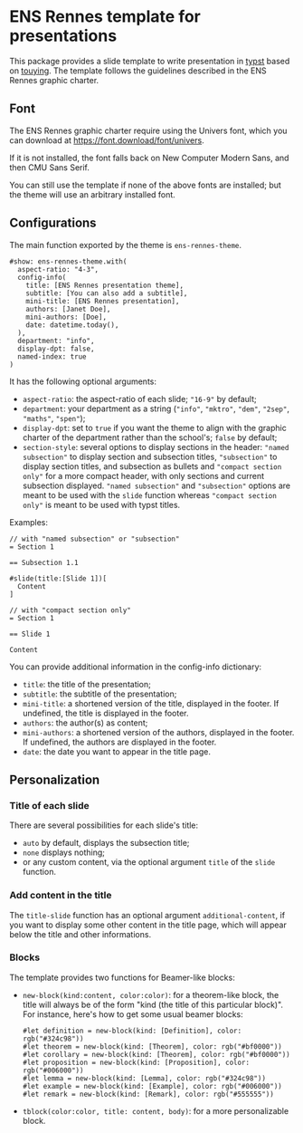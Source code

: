 # ENS Rennes template for presentations

This package provides a slide template to write presentation in [typst](https://typst.app/home/) based on [touying](https://touying-typ.github.io/).
The template follows the guidelines described in the ENS Rennes graphic charter.

## Font

The ENS Rennes graphic charter require using the Univers font, which you can download at https://font.download/font/univers.

If it is not installed, the font falls back on New Computer Modern Sans, and then CMU Sans Serif.

You can still use the template if none of the above fonts are installed; but the theme will use an arbitrary installed font.

## Configurations

The main function exported by the theme is `ens-rennes-theme`.

```typst
#show: ens-rennes-theme.with(
  aspect-ratio: "4-3",
  config-info(
    title: [ENS Rennes presentation theme],
    subtitle: [You can also add a subtitle],
    mini-title: [ENS Rennes presentation],
    authors: [Janet Doe],
    mini-authors: [Doe],
    date: datetime.today(),
  ),
  department: "info",
  display-dpt: false,
  named-index: true
)
```

It has the following optional arguments:
- `aspect-ratio`: the aspect-ratio of each slide; `"16-9"` by default;
- `department`: your department as a string (`"info"`, `"mktro"`, `"dem"`, `"2sep"`, `"maths"`, `"spen"`);
- `display-dpt`: set to `true` if you want the theme to align with the graphic charter of the department rather than the school's; `false` by default;
- `section-style`: several options to display sections in the header: `"named subsection"` to display section and subsection titles, `"subsection"` to display section titles, and subsection as bullets and `"compact section only"` for a more compact header, with only sections and current subsection displayed. `"named subsection"` and `"subsection"` options are meant to be used with the `slide` function whereas `"compact section only"` is meant to be used with typst titles.

Examples:
```typst
// with "named subsection" or "subsection"
= Section 1

== Subsection 1.1

#slide(title:[Slide 1])[
  Content
]
```
```typst
// with "compact section only"
= Section 1

== Slide 1

Content
```

You can provide additional information in the config-info dictionary:
- `title`: the title of the presentation;
- `subtitle`: the subtitle of the presentation;
- `mini-title`: a shortened version of the title, displayed in the footer. If undefined, the title is displayed in the footer.
- `authors`: the author(s) as content;
- `mini-authors`: a shortened version of the authors, displayed in the footer. If undefined, the authors are displayed in the footer.
- `date`: the date you want to appear in the title page.


## Personalization

### Title of each slide

There are several possibilities for each slide's title:
- `auto` by default, displays the subsection title;
- `none` displays nothing;
- or any custom content, via the optional argument `title` of the `slide` function.

### Add content in the title

The `title-slide` function has an optional argument `additional-content`, if you want to display some other content in the title page, which will appear below the title and other informations.

### Blocks

The template provides two functions for Beamer-like blocks:
- `new-block(kind:content, color:color)`: for a theorem-like block, the title will always be of the form "kind (the title of this particular block)". For instance, here's how to get some usual beamer blocks:
  ```typst
  #let definition = new-block(kind: [Definition], color: rgb("#324c98"))
  #let theorem = new-block(kind: [Theorem], color: rgb("#bf0000"))
  #let corollary = new-block(kind: [Theorem], color: rgb("#bf0000"))
  #let proposition = new-block(kind: [Proposition], color: rgb("#006000"))
  #let lemma = new-block(kind: [Lemma], color: rgb("#324c98"))
  #let example = new-block(kind: [Example], color: rgb("#006000"))
  #let remark = new-block(kind: [Remark], color: rgb("#555555"))
  ```
- `tblock(color:color, title: content, body)`: for a more personalizable block.
